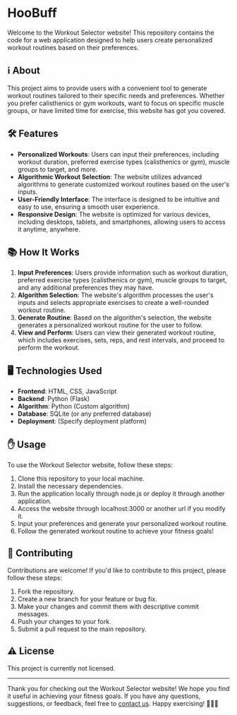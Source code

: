 # HooBuff 

Welcome to the Workout Selector website! This repository contains the code for a web application designed to help users create personalized workout routines based on their preferences.

## ℹ️ About

This project aims to provide users with a convenient tool to generate workout routines tailored to their specific needs and preferences. Whether you prefer calisthenics or gym workouts, want to focus on specific muscle groups, or have limited time for exercise, this website has got you covered.

## 🛠️ Features

- **Personalized Workouts**: Users can input their preferences, including workout duration, preferred exercise types (calisthenics or gym), muscle groups to target, and more.
- **Algorithmic Workout Selection**: The website utilizes advanced algorithms to generate customized workout routines based on the user's inputs.
- **User-Friendly Interface**: The interface is designed to be intuitive and easy to use, ensuring a smooth user experience.
- **Responsive Design**: The website is optimized for various devices, including desktops, tablets, and smartphones, allowing users to access it anytime, anywhere.

## 📚 How It Works

1. **Input Preferences**: Users provide information such as workout duration, preferred exercise types (calisthenics or gym), muscle groups to target, and any additional preferences they may have.
2. **Algorithm Selection**: The website's algorithm processes the user's inputs and selects appropriate exercises to create a well-rounded workout routine.
3. **Generate Routine**: Based on the algorithm's selection, the website generates a personalized workout routine for the user to follow.
4. **View and Perform**: Users can view their generated workout routine, which includes exercises, sets, reps, and rest intervals, and proceed to perform the workout.

## 🖥️ Technologies Used

- **Frontend**: HTML, CSS, JavaScript
- **Backend**: Python (Flask)
- **Algorithm**: Python (Custom algorithm)
- **Database**: SQLite (or any preferred database)
- **Deployment**: (Specify deployment platform)

## ✋ Usage

To use the Workout Selector website, follow these steps:

1. Clone this repository to your local machine.
2. Install the necessary dependencies.
3. Run the application locally through node.js or deploy it through another application.
4. Access the website through localhost:3000 or another url if you modify it.
5. Input your preferences and generate your personalized workout routine.
6. Follow the generated workout routine to achieve your fitness goals!

## 🤝 Contributing

Contributions are welcome! If you'd like to contribute to this project, please follow these steps:

1. Fork the repository.
2. Create a new branch for your feature or bug fix.
3. Make your changes and commit them with descriptive commit messages.
4. Push your changes to your fork.
5. Submit a pull request to the main repository.

## ⚠️ License

This project is currently not licensed.

---

Thank you for checking out the Workout Selector website! We hope you find it useful in achieving your fitness goals. If you have any questions, suggestions, or feedback, feel free to [contact us](mailto:example@email.com). Happy exercising! 🏋️‍♂️💪
